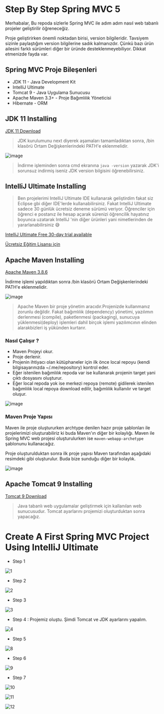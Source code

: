 # Step By Step Spring MVC 5
Merhabalar,
Bu repoda sizlerle Spring MVC ile adım adım nasıl web tabanlı projeler geliştirilir öğreneceğiz.


Proje geliştirirken önemli noktadan birisi, version bilgileridir. Tavsiyem sizinle paylaştığım version bilgilerine sadık kalmanızdır.
Çünkü bazı ürün ailesini farklı sürümleri diğer bir üründe desteklenmeyebiliyor. Dikkat etmenizde fayda var.




## Spring MVC Proje Bileşenleri
- JDK 11 - Java Development Kit 
- IntelliJ Ultimate 
- Tomcat 9 - Java Uygulama Sunucusu
- Apache Maven 3.3+ - Proje Bağımlılık Yöneticisi
- Hibernate - ORM 

## JDK 11 Installing
[JDK 11 Download](https://www.oracle.com/java/technologies/downloads/#java11)
> JDK kurulumunu next diyerek aşamaları tamamladıktan sonra, /bin klasörü Ortam Değişkenlerindeki PATH'e eklenmelidir.

![image](https://user-images.githubusercontent.com/78444522/173260445-7146593a-70ec-4f73-8a15-85db3d2a88bd.png)

> İndirme işleminden sonra cmd ekranına
`java -version` yazarak JDK'i sorunsuz indirmiş iseniz JDK version bilgisini öğrenebilirsiniz.

## IntelliJ Ultimate Installing
> Ben projelerimi IntelliJ Ultimate IDE kullanarak geliştirdim fakat siz Eclipse gbi diğer IDE'lerde kullanabilirsiniz.
> Fakat IntelliJ Ultimate sadece 30 günlük ücretsiz deneme sürümü veriyor. Öğrenciler için öğrenci e postanız ile hesap açarak 
> sürenizi öğrencilik hayatınız boyunca uzatarak IntelliJ 'nin diğer ürünleri yani nimetlerinden de yararlanabilirsiniz 😅

[IntelliJ Ultimate Free 30-day trial available](https://www.jetbrains.com/idea/download/#section=windows)

[Ücretsiz Eğitim Lisansı için](https://www.jetbrains.com/community/education/#students)

## Apache Maven Installing
[Apache Maven 3.8.6](https://maven.apache.org/download.cgi)

 İndirme işlemi yapıldıktan sonra /bin klasörü Ortam Değişkenlerindeki PATH'e eklenmelidir.
 
 ![image](https://user-images.githubusercontent.com/78444522/173260404-cf26d808-36c7-4b27-acf0-22f40c4f876d.png)


>Apache Maven bir proje yönetim aracıdır.Projenizde kullanmanız zorunlu değildir. Fakat bağımlılık (dependency) yönetimi,
yazılımın derlenmesi (compile), paketlenmesi (packaging), sunucuya yüklenmesi(deploy) işlemleri dahil birçok işlemi yazılımcının elinden alarakbizleri iş yükünden kurtarır.

### Nasıl Çalışır ?
- Maven Projeyi okur.
- Proje derlenir.
- Projenin ihtiyacı olan kütüphaneler için ilk önce local repoyu (kendi bilgisayarınızda  ~/.me/repository) kontrol eder.
- Eğer istenilen bağımlılık repoda var ise kullanarak projenin target yani çıktı dosyasını oluşturur.
- Eğer local repoda yok ise merkezi repoya (remote) gidilerek istenilen bağımlılık local repoya download edilir, bağımlılık kullanılır ve target oluşur.

![image](https://user-images.githubusercontent.com/78444522/173258759-626c6ba8-7df4-4eee-9ae5-36fd356f6180.png)

### Maven Proje Yapısı
Maven ile proje oluştururken archtype denilen hazır proje şablonları ile projelerimizi oluşturabiliriz ki buda Maven'ın diğer bir kolaylığı.
Maven ile Spring MVC web projesi oluşturulurken ise `maven-webapp-archetype` şablonunu kullanacağız.

Proje oluşturulduktan sonra ilk proje yapısı Maven tarafından aşağıdaki resimdeki gibi oluşturulur. Buda bize sunduğu diğer bir kolaylık.

![image](https://user-images.githubusercontent.com/78444522/173260156-64ee8b4d-b5b4-41db-8f1f-87bec76bc644.png)



## Apache Tomcat 9 Installing
[Tomcat 9 Download](https://tomcat.apache.org/download-90.cgi)

> Java tabanlı web uygulamalar geliştirmek için kallanılan web sunucusudur. Tomcat ayarlarını projemizi oluşturduktan sonra yapacağız.


# Create A First Spring MVC Project Using IntelliJ Ultimate

- Step 1

![1](https://user-images.githubusercontent.com/78444522/173260749-00cfbdb5-dafe-4505-bc5d-c20513c35d2a.png)

- Step 2

![2](https://user-images.githubusercontent.com/78444522/173260815-ff466876-9f13-45d9-9959-fcc6b0455e9b.png)

- Step 3

![3](https://user-images.githubusercontent.com/78444522/173260824-1ebe866e-c05f-44a2-9635-0ddf81ab525d.png)

- Step 4 : Projemiz oluştu. Şimdi Tomcat ve JDK ayarlarını yapalım.

![4](https://user-images.githubusercontent.com/78444522/173260962-850155b4-27e8-421c-a6a9-dbc257c19fd3.png)

- Step 5

![8](https://user-images.githubusercontent.com/78444522/173261063-22054143-29f9-417f-ac87-bc1976f86c97.png)

- Step 6

![9](https://user-images.githubusercontent.com/78444522/173261086-04ca30eb-d031-4ba8-92c5-879e3a2c111d.png)


- Step 7

![10](https://user-images.githubusercontent.com/78444522/173261135-e7e2b88f-e8dc-4055-b4f3-21d0687cd4aa.png)

![11](https://user-images.githubusercontent.com/78444522/173261141-0da3302e-59df-410b-8d1e-ff3e88e303f5.png)


![12](https://user-images.githubusercontent.com/78444522/173261150-b3064c2e-70e1-4ddb-8f74-3c9c4ca9ddd6.png)






























